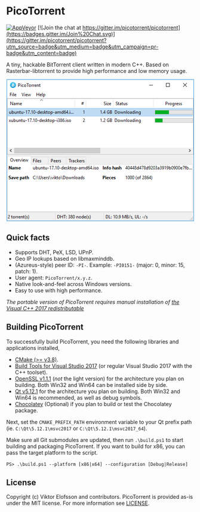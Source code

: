 # PicoTorrent

[![AppVeyor](https://ci.appveyor.com/api/projects/status/github/picotorrent/picotorrent?svg=true)](https://ci.appveyor.com/project/picotorrent/picotorrent)
[![Join the chat at https://gitter.im/picotorrent/picotorrent](https://badges.gitter.im/Join%20Chat.svg)](https://gitter.im/picotorrent/picotorrent?utm_source=badge&utm_medium=badge&utm_campaign=pr-badge&utm_content=badge)

A tiny, hackable BitTorrent client written in modern C++. Based on
Rasterbar-libtorrent to provide high performance and low memory usage.

<p align="center">
    <img src="res/screenshot1.png?raw=true" />
</p>


## Quick facts

- Supports DHT, PeX, LSD, UPnP.
- Geo IP lookups based on libmaxminddb.
- (Azureus-style) peer ID: `-PI-`. Example: `-PI0151-` (major: 0, minor: 15, patch: 1).
- User agent: `PicoTorrent/x.y.z`.
- Native look-and-feel across Windows versions.
- Easy to use with high performance.

*The portable version of PicoTorrent requires manual installation of [the Visual C++ 2017 redistributable](https://go.microsoft.com/fwlink/?LinkId=746572)*


## Building PicoTorrent

To successfully build PicoTorrent, you need the following libraries and
applications installed,

 * [CMake (>= v3.8)](https://cmake.org/download/).
 * [Build Tools for Visual Studio 2017](https://visualstudio.microsoft.com/downloads/#build-tools-for-visual-studio-2017) (or regular Visual Studio 2017 with the C++ toolset).
 * [OpenSSL v1.1.1](https://slproweb.com/products/Win32OpenSSL.html) (*not*
   the light version) for the architecture you plan on building. Both Win32
   and Win64 can be installed side by side.
 * [Qt v5.12.1](https://www.qt.io/download-qt-installer) for the architecture
   you plan on building. Both Win32 and Win64 is recommended, as well as debug
   symbols.
 * [Chocolatey](https://chocolatey.org/install) (Optional) if you plan to build
   or test the Chocolatey package.

Next, set the `CMAKE_PREFIX_PATH` environment variable to your Qt prefix path
(ie. `C:\Qt\5.12.1\msvc2017` or `C:\Qt\5.12.1\msvc2017_64`).

Make sure all Git submodules are updated, then run `.\build.ps1` to start
building and packaging PicoTorrent. If you want to build for x86, you can pass
the target platform to the script.

```
PS> .\build.ps1 --platform [x86|x64] --configuration [Debug|Release]
```


## License

Copyright (c) Viktor Elofsson and contributors. PicoTorrent is provided
as-is under the MIT license. For more information see [LICENSE](LICENSE).
